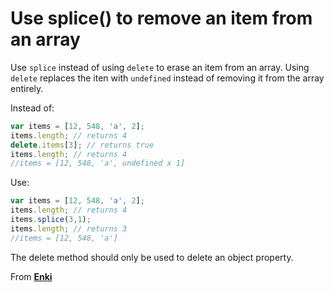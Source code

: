 # Use splice() to remove an item from an array 

Use `splice` instead of using `delete` to erase an item from an array. Using `delete` replaces the iten with `undefined` instead of removing it from the array entirely. 

Instead of: 

```javascript 
var items = [12, 548, 'a', 2];
items.length; // returns 4
delete.items[3]; // returns true
items.length; // returns 4
//items = [12, 548, 'a', undefined x 1]
```

Use: 
```javascript
var items = [12, 548, 'a', 2];
items.length; // returns 4
items.splice(3,1); 
items.length; // returns 3
//items = [12, 548, 'a']
```

The delete method should only be used to delete an object property. 

From [**Enki**](https://www.enki.com/)